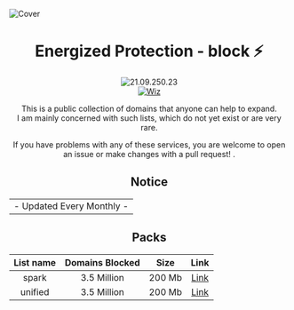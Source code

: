 ![Cover](https://energized.pro/assets/images/block_cover.svg)

<div align="center">
  <h1>Energized Protection - block ⚡</h1>
</div>

<div align="center">
  <!-- Version -->
    <img src="https://img.shields.io/badge/Version-21.09.250.23-blue.svg?longCache=true&style=flat-square"
      alt="21.09.250.23" />
 
<div align="center">
  <!-- License -->
  <a href="https://github.com/EnergizedProtection/block/blob/master/LICENSE">
    <img src="https://img.shields.io/badge/License-MIT-blue.svg?style=flat-square"
      alt="Wiz" />
  </a>
</div>

This is a public collection of domains that anyone can help to expand.  
I am mainly concerned with such lists, which do not yet exist or are very rare.  

If you have problems with any of these services, you are welcome to open an issue or make changes with a pull request! 
.
## Notice

<table>
<tr>
<td>
 - Updated Every Monthly -
</td>
</tr>
</table>

## Packs

| List name | Domains Blocked | Size | Link |
| :----: | :----: | :----: | :----: |
| spark	| 3.5 Million | 200 Mb | [Link](https://perflyst.github.io/PiHoleBlocklist/AmazonFireTV.txt) |
| unified	| 3.5 Million | 200 Mb | [Link](https://perflyst.github.io/PiHoleBlocklist/SessionReplay.txt) | 



